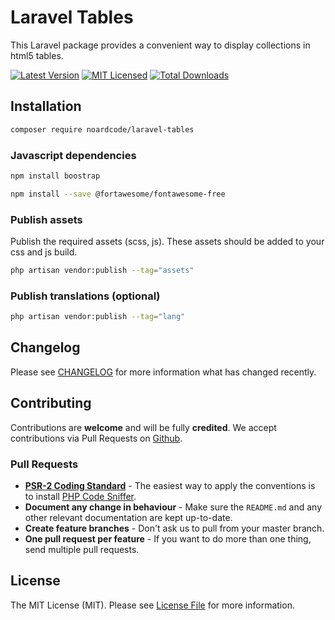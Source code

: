 # Laravel Tables
This Laravel package provides a convenient way to display collections in html5 tables.

[![Latest Version](https://img.shields.io/packagist/v/noardcode/laravel-tables.svg?style=flat-square)](https://packagist.org/packages/noardcode/laravel-tables)
[![MIT Licensed](https://img.shields.io/badge/license-MIT-brightgreen.svg?style=flat-square)](LICENSE)
[![Total Downloads](https://img.shields.io/packagist/dt/noardcode/laravel-tables.svg?style=flat-square)](https://packagist.org/packages/noardcode/laravel-tables)

## Installation

```bash
composer require noardcode/laravel-tables
```

### Javascript dependencies

```bash
npm install boostrap
```

```bash
npm install --save @fortawesome/fontawesome-free
```

### Publish assets

Publish the required assets (scss, js). 
These assets should be added to your css and js build.

```bash
php artisan vendor:publish --tag="assets"
```

### Publish translations (optional)

```bash
php artisan vendor:publish --tag="lang"
```

## Changelog

Please see [CHANGELOG](CHANGELOG.md) for more information what has changed recently.

## Contributing

Contributions are **welcome** and will be fully **credited**. We accept contributions via Pull Requests on [Github](https://github.com/noardcode/laravel-tables).

### Pull Requests

- **[PSR-2 Coding Standard](https://github.com/php-fig/fig-standards/blob/master/accepted/PSR-2-coding-style-guide.md)** - The easiest way to apply the conventions is to install [PHP Code Sniffer](http://pear.php.net/package/PHP_CodeSniffer).
- **Document any change in behaviour** - Make sure the `README.md` and any other relevant documentation are kept up-to-date.
- **Create feature branches** - Don't ask us to pull from your master branch.
- **One pull request per feature** - If you want to do more than one thing, send multiple pull requests.

## License

The MIT License (MIT). Please see [License File](LICENSE) for more information.
